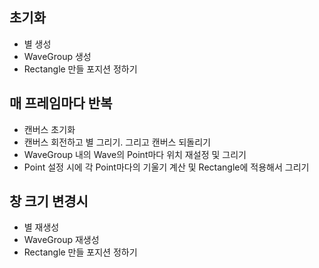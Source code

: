 ## 초기화
- 별 생성
- WaveGroup 생성
- Rectangle 만들 포지션 정하기

## 매 프레임마다 반복
- 캔버스 초기화
- 캔버스 회전하고 별 그리기. 그리고 캔버스 되돌리기
- WaveGroup 내의 Wave의 Point마다 위치 재설정 및 그리기
- Point 설정 시에 각 Point마다의 기울기 계산 및 Rectangle에 적용해서 그리기

## 창 크기 변경시
- 별 재생성
- WaveGroup 재생성
- Rectangle 만들 포지션 정하기
